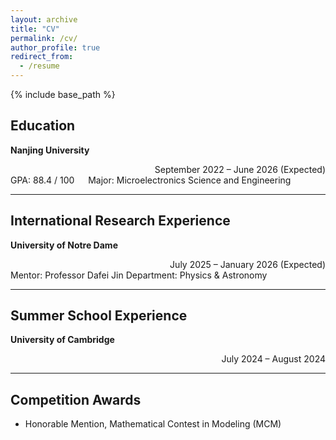 ```yaml
---
layout: archive
title: "CV"
permalink: /cv/
author_profile: true
redirect_from:
  - /resume
---
```


{% include base_path %}

## Education

**Nanjing University**  
<div align="right">September 2022 – June 2026 (Expected)</div>  
GPA: 88.4 / 100 &emsp; Major: Microelectronics Science and Engineering

---

## International Research Experience

**University of Notre Dame**  
<div align="right">July 2025 – January 2026 (Expected)</div>  
Mentor: Professor Dafei Jin  
Department: Physics & Astronomy

---

## Summer School Experience

**University of Cambridge**  
<div align="right">July 2024 – August 2024</div>

---

## Competition Awards

- Honorable Mention, Mathematical Contest in Modeling (MCM)
